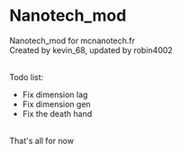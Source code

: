 Nanotech_mod
============

Nanotech_mod for mcnanotech.fr<br>
Created by kevin_68, updated by robin4002<br><br>

Todo list:<br>
* Fix dimension lag
* Fix dimension gen
* Fix the death hand
<br>
That's all for now
